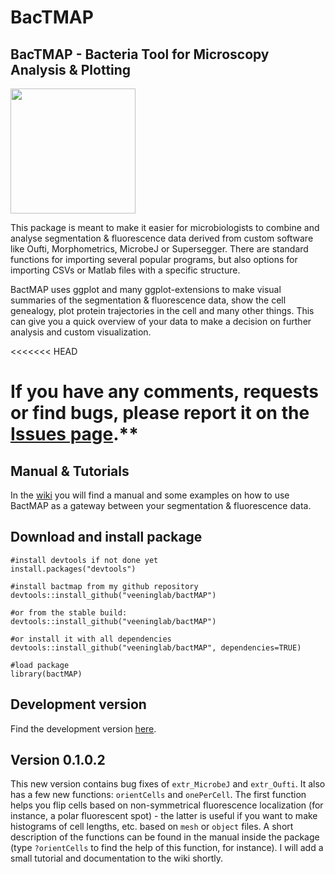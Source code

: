 BacTMAP
================

## BacTMAP - Bacteria Tool for Microscopy Analysis & Plotting

<img src="man//figures//logo_bactmap_pink.png" width="200" height="200" />

This package is meant to make it easier for microbiologists to combine
and analyse segmentation & fluorescence data derived from custom
software like Oufti, Morphometrics, MicrobeJ or Supersegger. There are
standard functions for importing several popular programs, but also
options for importing CSVs or Matlab files with a specific structure. 

BactMAP uses ggplot and many ggplot-extensions to make visual summaries of the
segmentation & fluorescence data, show the cell genealogy, plot protein
trajectories in the cell and many other things. This can give you a
quick overview of your data to make a decision on further analysis and
custom visualization.

<<<<<<< HEAD

If you have any comments, requests or find bugs, please report it on the [Issues page](https://github.com/veeninglab/bactmap/issues).**
=======
## Manual & Tutorials

In the [wiki](https://github.com/vrrenske/BactMAP/wiki) you will find a
manual and some examples on how to use BactMAP as a gateway between your
segmentation & fluorescence data.

## Download and install package

    #install devtools if not done yet
    install.packages("devtools")
    
    #install bactmap from my github repository
    devtools::install_github("veeninglab/bactMAP")
    
    #or from the stable build:
    devtools::install_github("veeninglab/bactMAP")
    
    #or install it with all dependencies
    devtools::install_github("veeninglab/bactMAP", dependencies=TRUE)
    
    #load package
    library(bactMAP)

## Development version

Find the development version [here](https://github.com/vrrenske/bactMAP).

## Version 0.1.0.2

This new version contains bug fixes of `extr_MicrobeJ` and `extr_Oufti`. It also has a few new functions: `orientCells` and `onePerCell`. The first function helps you flip cells based on non-symmetrical fluorescence localization (for instance, a polar fluorescent spot) - the latter is useful if you want to make histograms of cell lengths, etc. based on `mesh` or `object` files. A short description of the functions can be found in the manual inside the package (type `?orientCells` to find the help of this function, for instance). I will add a small tutorial and documentation to the wiki shortly.

